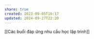 ```yaml
---
share: true
created: 2023-09-05T16:17
updated: 2024-09-27T22:20
---
```

[[Các buổi đáp ứng nhu cầu học lập trình]]

# 